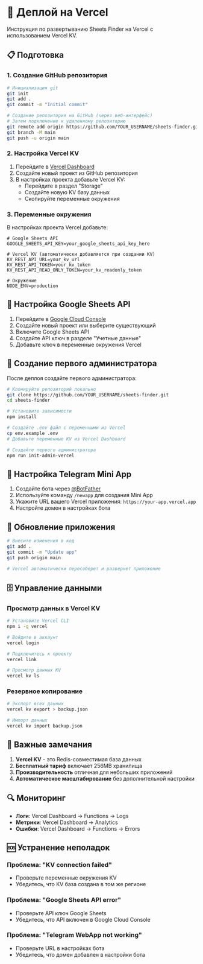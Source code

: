 # 🚀 Деплой на Vercel

Инструкция по развертыванию Sheets Finder на Vercel с использованием Vercel KV.

## 📋 Подготовка

### 1. Создание GitHub репозитория

```bash
# Инициализация git
git init
git add .
git commit -m "Initial commit"

# Создание репозитория на GitHub (через веб-интерфейс)
# Затем подключение к удаленному репозиторию
git remote add origin https://github.com/YOUR_USERNAME/sheets-finder.git
git branch -M main
git push -u origin main
```

### 2. Настройка Vercel KV

1. Перейдите в [Vercel Dashboard](https://vercel.com/dashboard)
2. Создайте новый проект из GitHub репозитория
3. В настройках проекта добавьте Vercel KV:
   - Перейдите в раздел "Storage"
   - Создайте новую KV базу данных
   - Скопируйте переменные окружения

### 3. Переменные окружения

В настройках проекта Vercel добавьте:

```env
# Google Sheets API
GOOGLE_SHEETS_API_KEY=your_google_sheets_api_key_here

# Vercel KV (автоматически добавляется при создании KV)
KV_REST_API_URL=your_kv_url
KV_REST_API_TOKEN=your_kv_token
KV_REST_API_READ_ONLY_TOKEN=your_kv_readonly_token

# Окружение
NODE_ENV=production
```

## 🔧 Настройка Google Sheets API

1. Перейдите в [Google Cloud Console](https://console.cloud.google.com/)
2. Создайте новый проект или выберите существующий
3. Включите Google Sheets API
4. Создайте API ключ в разделе "Учетные данные"
5. Добавьте ключ в переменные окружения Vercel

## 👤 Создание первого администратора

После деплоя создайте первого администратора:

```bash
# Клонируйте репозиторий локально
git clone https://github.com/YOUR_USERNAME/sheets-finder.git
cd sheets-finder

# Установите зависимости
npm install

# Создайте .env файл с переменными из Vercel
cp env.example .env
# Добавьте переменные KV из Vercel Dashboard

# Создайте первого администратора
npm run init-admin-vercel
```

## 📱 Настройка Telegram Mini App

1. Создайте бота через [@BotFather](https://t.me/botfather)
2. Используйте команду `/newapp` для создания Mini App
3. Укажите URL вашего Vercel приложения: `https://your-app.vercel.app`
4. Настройте домен в настройках бота

## 🔄 Обновление приложения

```bash
# Внесите изменения в код
git add .
git commit -m "Update app"
git push origin main

# Vercel автоматически пересоберет и развернет приложение
```

## 🗄️ Управление данными

### Просмотр данных в Vercel KV

```bash
# Установите Vercel CLI
npm i -g vercel

# Войдите в аккаунт
vercel login

# Подключитесь к проекту
vercel link

# Просмотр данных KV
vercel kv ls
```

### Резервное копирование

```bash
# Экспорт всех данных
vercel kv export > backup.json

# Импорт данных
vercel kv import backup.json
```

## 🚨 Важные замечания

1. **Vercel KV** - это Redis-совместимая база данных
2. **Бесплатный тариф** включает 256MB хранилища
3. **Производительность** отличная для небольших приложений
4. **Автоматическое масштабирование** без дополнительной настройки

## 🔍 Мониторинг

- **Логи**: Vercel Dashboard → Functions → Logs
- **Метрики**: Vercel Dashboard → Analytics
- **Ошибки**: Vercel Dashboard → Functions → Errors

## 🆘 Устранение неполадок

### Проблема: "KV connection failed"
- Проверьте переменные окружения KV
- Убедитесь, что KV база создана в том же регионе

### Проблема: "Google Sheets API error"
- Проверьте API ключ Google Sheets
- Убедитесь, что API включен в Google Cloud Console

### Проблема: "Telegram WebApp not working"
- Проверьте URL в настройках бота
- Убедитесь, что домен добавлен в настройки бота
